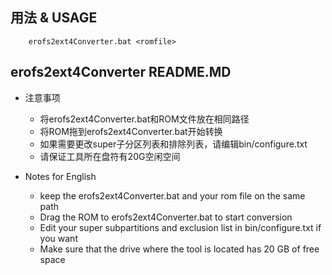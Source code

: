 ## 用法 & USAGE
```shell
	erofs2ext4Converter.bat <romfile>
```

## erofs2ext4Converter README.MD
- 注意事项
  - 将erofs2ext4Converter.bat和ROM文件放在相同路径
  - 将ROM拖到erofs2ext4Converter.bat开始转换
  - 如果需要更改super子分区列表和排除列表，请编辑bin/configure.txt
  - 请保证工具所在盘符有20G空闲空间



- Notes for English
  - keep the erofs2ext4Converter.bat and your rom file on the same path
  - Drag the ROM to erofs2ext4Converter.bat to start conversion
  - Edit your super subpartitions and exclusion list in bin/configure.txt if you want
  - Make sure that the drive where the tool is located has 20 GB of free space
  
